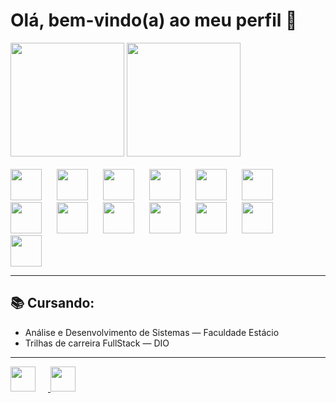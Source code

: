 <h1>Olá, bem-vindo(a) ao meu perfil 👋</h1>

<div>
  <img style="height: 13em;" src="https://github-readme-stats.vercel.app/api?username=mtonholli&theme=dark&show_icons=true&hide_border=false&count_private=true" />
  <img style="height: 13em;" src="https://github-readme-stats.vercel.app/api/top-langs/?username=mtonholli&theme=dark&show_icons=true&hide_border=false&layout=compact&langs_count=10" />
</div>

<br />

<div>
  <!-- Tecnologias principais -->
  <img style="width: 50px; margin-right: 20px;" src="https://cdn.jsdelivr.net/gh/devicons/devicon/icons/git/git-original.svg" />
  <img style="width: 50px; margin-right: 20px;" src="https://cdn.jsdelivr.net/gh/devicons/devicon/icons/html5/html5-original.svg" />
  <img style="width: 50px; margin-right: 20px;" src="https://cdn.jsdelivr.net/gh/devicons/devicon/icons/css3/css3-original.svg" />
  <img style="width: 50px; margin-right: 20px;" src="https://cdn.jsdelivr.net/gh/devicons/devicon/icons/javascript/javascript-original.svg" />
  <img style="width: 50px; margin-right: 20px;" src="https://cdn.jsdelivr.net/gh/devicons/devicon/icons/typescript/typescript-original.svg" />
  <img style="width: 50px; margin-right: 20px;" src="https://cdn.jsdelivr.net/gh/devicons/devicon/icons/react/react-original.svg" />
  <img style="width: 50px; margin-right: 20px;" src="https://upload.wikimedia.org/wikipedia/commons/thumb/d/d5/Tailwind_CSS_Logo.svg/2560px-Tailwind_CSS_Logo.svg.png" />
  <img style="width: 50px; margin-right: 20px;" src="https://cdn.jsdelivr.net/gh/devicons/devicon/icons/bootstrap/bootstrap-original.svg" />
  <img style="width: 50px; margin-right: 20px;" src="https://img.icons8.com/ios7/600/FFFFFF/express-js.png" />
  <img style="width: 50px; margin-right: 20px;" src="https://cdn.jsdelivr.net/gh/devicons/devicon/icons/nodejs/nodejs-original.svg" />
  <img style="width: 50px; margin-right: 20px;" src="https://cdn.jsdelivr.net/gh/devicons/devicon/icons/python/python-original.svg" />
  <img style="width: 50px; margin-right: 20px;" src="https://icongr.am/devicon/django-plain.svg?size=128&color=ffffff" />
  <img style="width: 50px; margin-right: 20px;" src="https://icongr.am/devicon/dot-net-original.svg?size=128&color=currentColor" />
</div>

<hr />

<div>
  <h2>📚 Cursando:</h2>
  <ul>
    <li>Análise e Desenvolvimento de Sistemas — Faculdade Estácio</li>
    <li>Trilhas de carreira FullStack — DIO</li>
  </ul>
</div>

<hr />

<div>
  <!-- Redes sociais -->
  <a href="https://www.linkedin.com/in/matheus-t-a72332174/">
    <img style="width: 40px; margin-right: 20px;" src="https://www.svgrepo.com/show/157006/linkedin.svg" />
  </a>
  <a href="https://www.instagram.com/mtonholli/">
    <img style="width: 40px; margin-right: 20px;" src="https://upload.wikimedia.org/wikipedia/commons/thumb/a/a5/Instagram_icon.png/2048px-Instagram_icon.png" />
  </a>
</div>






